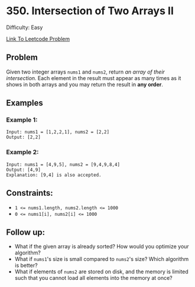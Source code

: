 # 350. Intersection of Two Arrays II
Difficulty: Easy

[Link To Leetcode Problem](https://leetcode.com/problems/intersection-of-two-arrays-ii/)

## Problem
Given two integer arrays `nums1` and `nums2`, return *an array of their intersection.* Each element in the result must appear as many times as it shows in both arrays and you may return the result in **any order**.

## Examples
### Example 1:
```
Input: nums1 = [1,2,2,1], nums2 = [2,2]
Output: [2,2]
```
### Example 2:
```
Input: nums1 = [4,9,5], nums2 = [9,4,9,8,4]
Output: [4,9]
Explanation: [9,4] is also accepted.
```

## Constraints:
- `1 <= nums1.length, nums2.length <= 1000`
- `0 <= nums1[i], nums2[i] <= 1000`

## Follow up:

- What if the given array is already sorted? How would you optimize your algorithm?
- What if `nums1`'s size is small compared to `nums2`'s size? Which algorithm is better?
- What if elements of `nums2` are stored on disk, and the memory is limited such that you cannot load all elements into the memory at once?